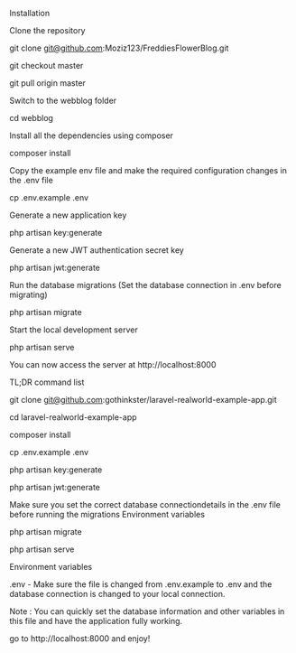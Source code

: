 Installation


Clone the repository

git clone git@github.com:Moziz123/FreddiesFlowerBlog.git

git checkout master

git pull origin master

Switch to the webblog folder

cd webblog

Install all the dependencies using composer

composer install

Copy the example env file and make the required configuration changes in the .env file

cp .env.example .env

Generate a new application key

php artisan key:generate

Generate a new JWT authentication secret key

php artisan jwt:generate

Run the database migrations (Set the database connection in .env before migrating)

php artisan migrate

Start the local development server

php artisan serve

You can now access the server at http://localhost:8000

TL;DR command list

git clone git@github.com:gothinkster/laravel-realworld-example-app.git

cd laravel-realworld-example-app

composer install

cp .env.example .env

php artisan key:generate

php artisan jwt:generate 

Make sure you set the correct database connectiondetails  in the .env file before running the migrations Environment variables

php artisan migrate

php artisan serve


Environment variables

.env - Make sure the file is changed from .env.example to .env and the database connection is changed to your local connection.

Note : You can quickly set the database information and other variables in this file and have the application fully working.

go to http://localhost:8000 and enjoy!
